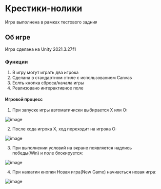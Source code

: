# Крестики-нолики
 Игра выполнена в рамках тестового задния
 ## Об игре
Игра сделана на Unity 2021.3.27f1
### Функции
1) В игру могут играть два игрока
2) Сделана в стандартном стиле с использованием Canvas
3) Еслть кнопка сброса/начала игры
4) Реализовано интерактивное поле
#### Игровой процесс
1. При запуске игры автоматичиски выбирается X или O:

![image](https://github.com/KenWood2b/Tic-Tac-Toe/assets/146090806/eb59d1cd-705a-4acf-93f6-578d11d32e70)

2. После хода игрока X, ход переходит на игрока О:

![image](https://github.com/KenWood2b/Tic-Tac-Toe/assets/146090806/cc48f580-ad11-444c-a5c6-a1f148b87d03)

3. При выполнении условий на экране появляется надпись победы(Win) и поле блокируется:

![image](https://github.com/KenWood2b/Tic-Tac-Toe/assets/146090806/2289e98b-c68b-4d6f-ba15-dab6749f00d2)

4. При нажатии кнопки Новая игра(New Game) начиаеться новая игра:

![image](https://github.com/KenWood2b/Tic-Tac-Toe/assets/146090806/0f187a84-e026-4041-b53d-5e611eaf1577)

